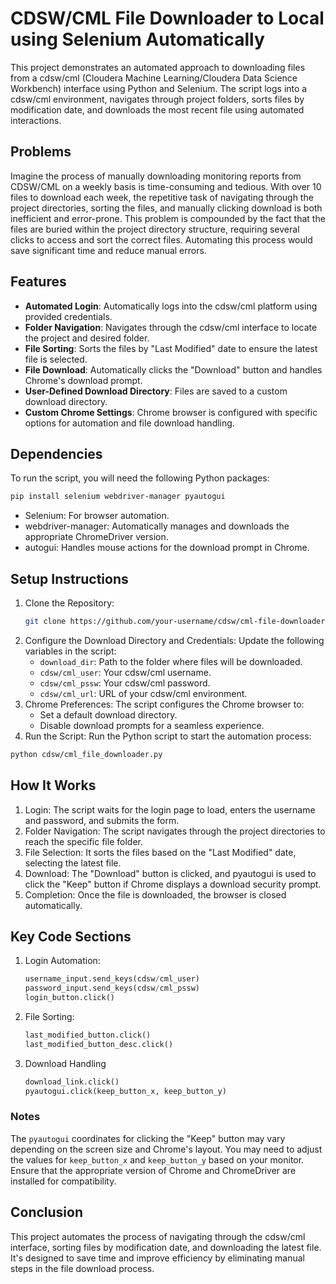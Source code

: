 # CDSW/CML File Downloader to Local using Selenium Automatically
This project demonstrates an automated approach to downloading files from a cdsw/cml (Cloudera Machine Learning/Cloudera Data Science Workbench) interface using Python and Selenium. The script logs into a cdsw/cml environment, navigates through project folders, sorts files by modification date, and downloads the most recent file using automated interactions.

## Problems
Imagine the process of manually downloading monitoring reports from CDSW/CML on a weekly basis is time-consuming and tedious. With over 10 files to download each week, the repetitive task of navigating through the project directories, sorting the files, and manually clicking download is both inefficient and error-prone. This problem is compounded by the fact that the files are buried within the project directory structure, requiring several clicks to access and sort the correct files. Automating this process would save significant time and reduce manual errors.

## Features
- **Automated Login**: Automatically logs into the cdsw/cml platform using provided credentials.
- **Folder Navigation**: Navigates through the cdsw/cml interface to locate the project and desired folder.
- **File Sorting**: Sorts the files by "Last Modified" date to ensure the latest file is selected.
- **File Download**: Automatically clicks the "Download" button and handles Chrome's download prompt.
- **User-Defined Download Directory**: Files are saved to a custom download directory.
- **Custom Chrome Settings**: Chrome browser is configured with specific options for automation and file download handling.

## Dependencies
To run the script, you will need the following Python packages:
```bash
pip install selenium webdriver-manager pyautogui
```
- Selenium: For browser automation.
- webdriver-manager: Automatically manages and downloads the appropriate ChromeDriver version.
- autogui: Handles mouse actions for the download prompt in Chrome.

## Setup Instructions
1. Clone the Repository:
   ``` bash
   git clone https://github.com/your-username/cdsw/cml-file-downloader.git
   ```
2. Configure the Download Directory and Credentials: Update the following variables in the script:
    - `download_dir`: Path to the folder where files will be downloaded.
    - `cdsw/cml_user`: Your cdsw/cml username.
    - `cdsw/cml_pssw`: Your cdsw/cml password.
    - `cdsw/cml_url`: URL of your cdsw/cml environment.
3. Chrome Preferences: The script configures the Chrome browser to:
    - Set a default download directory.
    - Disable download prompts for a seamless experience.
4. Run the Script: Run the Python script to start the automation process:
  ```bash
  python cdsw/cml_file_downloader.py
  ```

## How It Works
1. Login: The script waits for the login page to load, enters the username and password, and submits the form.
2. Folder Navigation: The script navigates through the project directories to reach the specific file folder.
3. File Selection: It sorts the files based on the "Last Modified" date, selecting the latest file.
4. Download: The "Download" button is clicked, and pyautogui is used to click the "Keep" button if Chrome displays a download security prompt.
5. Completion: Once the file is downloaded, the browser is closed automatically.

## Key Code Sections
1. Login Automation:
   ```python
   username_input.send_keys(cdsw/cml_user)
   password_input.send_keys(cdsw/cml_pssw)
   login_button.click()
   ```
2. File Sorting:
   ```python
   last_modified_button.click()
   last_modified_button_desc.click()
   ```
3. Download Handling
   ```python
   download_link.click()
   pyautogui.click(keep_button_x, keep_button_y)
   ```
### Notes
The `pyautogui` coordinates for clicking the "Keep" button may vary depending on the screen size and Chrome's layout. You may need to adjust the values for `keep_button_x` and `keep_button_y` based on your monitor.
Ensure that the appropriate version of Chrome and ChromeDriver are installed for compatibility.

## Conclusion
This project automates the process of navigating through the cdsw/cml interface, sorting files by modification date, and downloading the latest file. It's designed to save time and improve efficiency by eliminating manual steps in the file download process.
